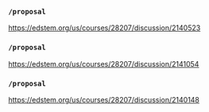 ### `/proposal`
https://edstem.org/us/courses/28207/discussion/2140523
### `/proposal`
https://edstem.org/us/courses/28207/discussion/2141054
### `/proposal`
https://edstem.org/us/courses/28207/discussion/2140148
